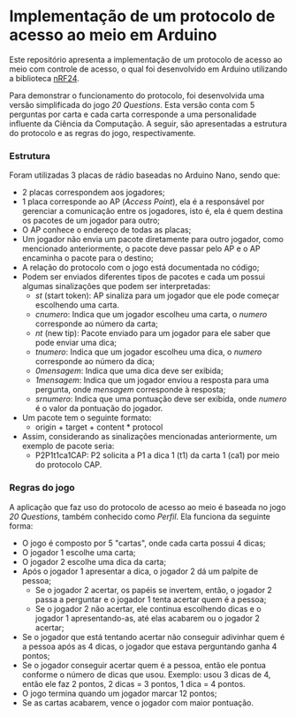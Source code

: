 # Implementação de um protocolo de acesso ao meio em Arduino

Este repositório apresenta a implementação de um protocolo de acesso ao meio com controle de acesso, o qual foi desenvolvido em Arduino utilizando a biblioteca [nRF24](http://tmrh20.github.io/RF24/).

Para demonstrar o funcionamento do protocolo, foi desenvolvida uma versão simplificada do jogo *20 Questions*. Esta versão conta com 5 perguntas por carta e cada carta corresponde a uma personalidade influente da Ciência da Computação. A seguir, são apresentadas a estrutura do protocolo e as regras do jogo, respectivamente.

### Estrutura

Foram utilizadas 3 placas de rádio baseadas no Arduino Nano, sendo que:
* 2 placas correspondem aos jogadores;
* 1 placa corresponde ao AP (*Access Point*), ela é a responsável por gerenciar a comunicação entre os jogadores, isto é, ela é quem destina os pacotes de um jogador para outro;
* O AP conhece o endereço de todas as placas;
* Um jogador não envia um pacote diretamente para outro jogador, como mencionado anteriormente, o pacote deve passar pelo AP e o AP encaminha o pacote para o destino;
* A relação do protocolo com o jogo está documentada no código;
* Podem ser enviados diferentes tipos de pacotes e cada um possui algumas sinalizações que podem ser interpretadas:
  * *st* (start token): AP sinaliza para um jogador que ele pode começar escolhendo uma carta.
  * *cnumero*: Indica que um jogador escolheu uma carta, o *numero* corresponde ao número da carta;
  * *nt* (new tip): Pacote enviado para um jogador para ele saber que pode enviar uma dica;
  * *tnumero*: Indica que um jogador escolheu uma dica, o *numero* corresponde ao número da dica;
  * *0mensagem*: Indica que uma dica deve ser exibida;
  * *1mensagem*: Indica que um jogador enviou a resposta para uma pergunta, onde *mensagem* corresponde à resposta;
  * *srnumero*: Indica que uma pontuação deve ser exibida, onde *numero* é o valor da pontuação do jogador.
* Um pacote tem o seguinte formato:
  * origin + target + content * protocol
* Assim, considerando as sinalizações mencionadas anteriormente, um exemplo de pacote seria:
  * P2P1t1ca1CAP: P2 solicita a P1 a dica 1 (t1) da carta 1 (ca1) por meio do protocolo CAP.

### Regras do jogo

A aplicação que faz uso do protocolo de acesso ao meio é baseada no jogo *20 Questions*, também conhecido como *Perfil*. Ela funciona da seguinte forma:

* O jogo é composto por 5 "cartas", onde cada carta possui 4 dicas;
* O jogador 1 escolhe uma carta;
* O jogador 2 escolhe uma dica da carta;
* Após o jogador 1 apresentar a dica, o jogador 2 dá um palpite de pessoa;
  * Se o jogador 2 acertar, os papéis se invertem, então, o jogador 2 passa a perguntar e o jogador 1 tenta acertar quem é a pessoa;
  * Se o jogador 2 não acertar, ele continua escolhendo dicas e o jogador 1 apresentando-as, até elas acabarem ou o jogador 2 acertar;
* Se o jogador que está tentando acertar não conseguir adivinhar quem é a pessoa após as 4 dicas, o jogador que estava perguntando ganha 4 pontos;
* Se o jogador conseguir acertar quem é a pessoa, então ele pontua conforme o número de dicas que usou. Exemplo: usou 3 dicas de 4, então ele faz 2 pontos, 2 dicas = 3 pontos, 1 dica = 4 pontos.
* O jogo termina quando um jogador marcar 12 pontos;
* Se as cartas acabarem, vence o jogador com maior pontuação.
